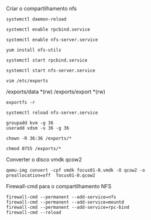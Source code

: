   Criar o compartilhamento nfs

    systemctl daemon-reload
 
    systemctl enable rpcbind.service
    
    systemctl enable nfs-server.service
    
    yum install nfs-utils
    
    systemctl start rpcbind.service
    
    systemctl start nfs-server.service

    vim /etc/exports

/exports/data *(rw)
/exports/export *(rw)

    exportfs -r

    systemctl reload nfs-server.service

    groupadd kvm -g 36
    useradd vdsm -u 36 -g 36

    chown -R 36:36 /exports/*

    chmod 0755 /exports/*

Converter o disco vmdk qcow2

    qemu-img convert -cpf vmdk focus01-0.vmdk -O qcow2 -o preallocation=off  focus01-0.qcow2
Firewall-cmd para o compartilhamento NFS 

    firewall-cmd --permanent --add-service=nfs
    firewall-cmd --permanent --add-service=mountd
    firewall-cmd --permanent --add-service=rpc-bind
    firewall-cmd --reload
